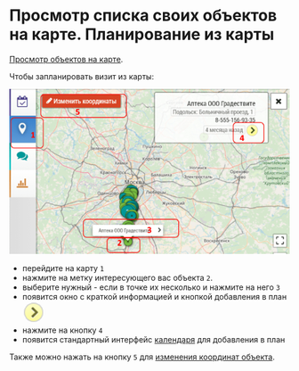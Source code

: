 # Просмотр списка своих объектов на карте. Планирование из карты

[Просмотр объектов на карте](map.html).

Чтобы запланировать визит из карты:

![](../images/map-planning.png)

- перейдите на карту `1`
- нажмите на метку интересующего вас объекта `2`. 
- выберите нужный - если в точке их несколько и нажмите на него `3`
- появится окно с краткой информацией и кнопкой добавления в план ![](../images/icon-add-to-plan.png)
- нажмите на кнопку `4`
- появится стандартный интерфейс [календаря](rep-add-calendar.html) для добавления в план

Также можно нажать на кнопку `5` для [изменения координат объекта](map-change-object-latlng.html).

